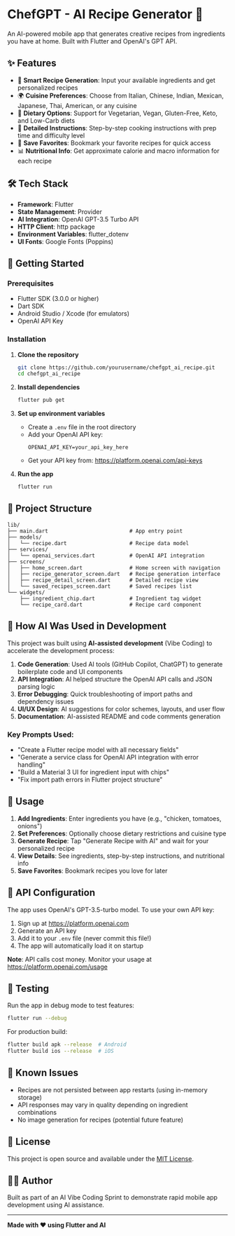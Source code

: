 # ChefGPT - AI Recipe Generator 🍳

An AI-powered mobile app that generates creative recipes from ingredients you have at home. Built with Flutter and OpenAI's GPT API.

## ✨ Features

- 🥘 **Smart Recipe Generation**: Input your available ingredients and get personalized recipes
- 🌍 **Cuisine Preferences**: Choose from Italian, Chinese, Indian, Mexican, Japanese, Thai, American, or any cuisine
- 🥗 **Dietary Options**: Support for Vegetarian, Vegan, Gluten-Free, Keto, and Low-Carb diets
- 📖 **Detailed Instructions**: Step-by-step cooking instructions with prep time and difficulty level
- 💾 **Save Favorites**: Bookmark your favorite recipes for quick access
- 📊 **Nutritional Info**: Get approximate calorie and macro information for each recipe

## 🛠️ Tech Stack

- **Framework**: Flutter
- **State Management**: Provider
- **AI Integration**: OpenAI GPT-3.5 Turbo API
- **HTTP Client**: http package
- **Environment Variables**: flutter_dotenv
- **UI Fonts**: Google Fonts (Poppins)

## 🚀 Getting Started

### Prerequisites

- Flutter SDK (3.0.0 or higher)
- Dart SDK
- Android Studio / Xcode (for emulators)
- OpenAI API Key

### Installation

1. **Clone the repository**
   ```bash
   git clone https://github.com/yourusername/chefgpt_ai_recipe.git
   cd chefgpt_ai_recipe
   ```

2. **Install dependencies**
   ```bash
   flutter pub get
   ```

3. **Set up environment variables**
   - Create a `.env` file in the root directory
   - Add your OpenAI API key:
     ```
     OPENAI_API_KEY=your_api_key_here
     ```
   - Get your API key from: https://platform.openai.com/api-keys

4. **Run the app**
   ```bash
   flutter run
   ```

## 📂 Project Structure

```
lib/
├── main.dart                          # App entry point
├── models/
│   └── recipe.dart                    # Recipe data model
├── services/
│   └── openai_services.dart           # OpenAI API integration
├── screens/
│   ├── home_screen.dart               # Home screen with navigation
│   ├── recipe_generator_screen.dart   # Recipe generation interface
│   ├── recipe_detail_screen.dart      # Detailed recipe view
│   └── saved_recipes_screen.dart      # Saved recipes list
└── widgets/
    ├── ingredient_chip.dart           # Ingredient tag widget
    └── recipe_card.dart               # Recipe card component
```

## 🤖 How AI Was Used in Development

This project was built using **AI-assisted development** (Vibe Coding) to accelerate the development process:

1. **Code Generation**: Used AI tools (GitHub Copilot, ChatGPT) to generate boilerplate code and UI components
2. **API Integration**: AI helped structure the OpenAI API calls and JSON parsing logic
3. **Error Debugging**: Quick troubleshooting of import paths and dependency issues
4. **UI/UX Design**: AI suggestions for color schemes, layouts, and user flow
5. **Documentation**: AI-assisted README and code comments generation

### Key Prompts Used:
- "Create a Flutter recipe model with all necessary fields"
- "Generate a service class for OpenAI API integration with error handling"
- "Build a Material 3 UI for ingredient input with chips"
- "Fix import path errors in Flutter project structure"

## 🎯 Usage

1. **Add Ingredients**: Enter ingredients you have (e.g., "chicken, tomatoes, onions")
2. **Set Preferences**: Optionally choose dietary restrictions and cuisine type
3. **Generate Recipe**: Tap "Generate Recipe with AI" and wait for your personalized recipe
4. **View Details**: See ingredients, step-by-step instructions, and nutritional info
5. **Save Favorites**: Bookmark recipes you love for later

## 🔑 API Configuration

The app uses OpenAI's GPT-3.5-turbo model. To use your own API key:

1. Sign up at https://platform.openai.com
2. Generate an API key
3. Add it to your `.env` file (never commit this file!)
4. The app will automatically load it on startup

**Note**: API calls cost money. Monitor your usage at https://platform.openai.com/usage

## 🧪 Testing

Run the app in debug mode to test features:

```bash
flutter run --debug
```

For production build:

```bash
flutter build apk --release  # Android
flutter build ios --release  # iOS
```

## 🐛 Known Issues

- Recipes are not persisted between app restarts (using in-memory storage)
- API responses may vary in quality depending on ingredient combinations
- No image generation for recipes (potential future feature)

## 📄 License

This project is open source and available under the [MIT License](LICENSE).

## 👨‍💻 Author

Built as part of an AI Vibe Coding Sprint to demonstrate rapid mobile app development using AI assistance.

---

**Made with ❤️ using Flutter and AI**
